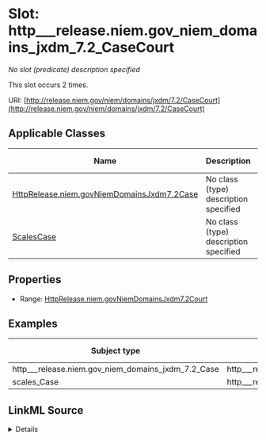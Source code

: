

# Slot: http___release.niem.gov_niem_domains_jxdm_7.2_CaseCourt


_No slot (predicate) description specified_






This slot occurs 2 times.


URI: [http://release.niem.gov/niem/domains/jxdm/7.2/CaseCourt](http://release.niem.gov/niem/domains/jxdm/7.2/CaseCourt)



<!-- no inheritance hierarchy -->





## Applicable Classes

| Name | Description | Modifies Slot |
| --- | --- | --- |
| [HttpRelease.niem.govNiemDomainsJxdm7.2Case](../classes/HttpRelease.niem.govNiemDomainsJxdm7.2Case.md) | No class (type) description specified |  yes  |
| [ScalesCase](../classes/ScalesCase.md) | No class (type) description specified |  yes  |







## Properties

* Range: [HttpRelease.niem.govNiemDomainsJxdm7.2Court](../classes/HttpRelease.niem.govNiemDomainsJxdm7.2Court.md)






## Examples

| Subject type | Object type | Example subject | Example object | Occurrences |
| --- | --- | --- | --- | --- |
| http___release.niem.gov_niem_domains_jxdm_7.2_Case | http___release.niem.gov_niem_domains_jxdm_7.2_Court | scales:/CaseCivil | scales:/Court/casd | 2 |
| scales_Case | http___release.niem.gov_niem_domains_jxdm_7.2_Court | scales:/CaseCivil | scales:/Court/casd | 2 |




## LinkML Source

<details>

```yaml
name: http___release.niem.gov_niem_domains_jxdm_7.2_CaseCourt
annotations:
  count:
    tag: count
    value: 2
description: No slot (predicate) description specified
examples:
- object:
    example_object: scales:/Court/casd
    example_object_type: http___release.niem.gov_niem_domains_jxdm_7.2_Court
    example_predicate: http://release.niem.gov/niem/domains/jxdm/7.2/CaseCourt
    example_subject: scales:/CaseCivil
    example_subject_type: http___release.niem.gov_niem_domains_jxdm_7.2_Case
- object:
    example_object: scales:/Court/casd
    example_object_type: http___release.niem.gov_niem_domains_jxdm_7.2_Court
    example_predicate: http://release.niem.gov/niem/domains/jxdm/7.2/CaseCourt
    example_subject: scales:/CaseCivil
    example_subject_type: scales_Case
from_schema: scales-kg
rank: 1000
slot_uri: http://release.niem.gov/niem/domains/jxdm/7.2/CaseCourt
alias: http___release.niem.gov_niem_domains_jxdm_7.2_CaseCourt
domain_of:
- http___release.niem.gov_niem_domains_jxdm_7.2_Case
- scales_Case
range: http___release.niem.gov_niem_domains_jxdm_7.2_Court

```
</details>